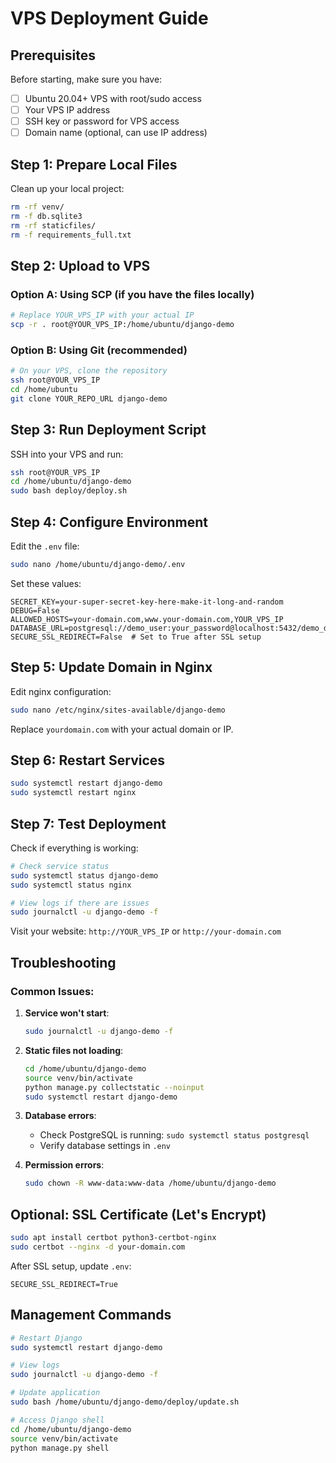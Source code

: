 # VPS Deployment Guide

## Prerequisites

Before starting, make sure you have:
- [ ] Ubuntu 20.04+ VPS with root/sudo access
- [ ] Your VPS IP address
- [ ] SSH key or password for VPS access
- [ ] Domain name (optional, can use IP address)

## Step 1: Prepare Local Files

Clean up your local project:
```bash
rm -rf venv/
rm -f db.sqlite3
rm -rf staticfiles/
rm -f requirements_full.txt
```

## Step 2: Upload to VPS

### Option A: Using SCP (if you have the files locally)
```bash
# Replace YOUR_VPS_IP with your actual IP
scp -r . root@YOUR_VPS_IP:/home/ubuntu/django-demo
```

### Option B: Using Git (recommended)
```bash
# On your VPS, clone the repository
ssh root@YOUR_VPS_IP
cd /home/ubuntu
git clone YOUR_REPO_URL django-demo
```

## Step 3: Run Deployment Script

SSH into your VPS and run:
```bash
ssh root@YOUR_VPS_IP
cd /home/ubuntu/django-demo
sudo bash deploy/deploy.sh
```

## Step 4: Configure Environment

Edit the `.env` file:
```bash
sudo nano /home/ubuntu/django-demo/.env
```

Set these values:
```env
SECRET_KEY=your-super-secret-key-here-make-it-long-and-random
DEBUG=False
ALLOWED_HOSTS=your-domain.com,www.your-domain.com,YOUR_VPS_IP
DATABASE_URL=postgresql://demo_user:your_password@localhost:5432/demo_db
SECURE_SSL_REDIRECT=False  # Set to True after SSL setup
```

## Step 5: Update Domain in Nginx

Edit nginx configuration:
```bash
sudo nano /etc/nginx/sites-available/django-demo
```

Replace `yourdomain.com` with your actual domain or IP.

## Step 6: Restart Services

```bash
sudo systemctl restart django-demo
sudo systemctl restart nginx
```

## Step 7: Test Deployment

Check if everything is working:
```bash
# Check service status
sudo systemctl status django-demo
sudo systemctl status nginx

# View logs if there are issues
sudo journalctl -u django-demo -f
```

Visit your website: `http://YOUR_VPS_IP` or `http://your-domain.com`

## Troubleshooting

### Common Issues:

1. **Service won't start**:
   ```bash
   sudo journalctl -u django-demo -f
   ```

2. **Static files not loading**:
   ```bash
   cd /home/ubuntu/django-demo
   source venv/bin/activate
   python manage.py collectstatic --noinput
   sudo systemctl restart django-demo
   ```

3. **Database errors**:
   - Check PostgreSQL is running: `sudo systemctl status postgresql`
   - Verify database settings in `.env`

4. **Permission errors**:
   ```bash
   sudo chown -R www-data:www-data /home/ubuntu/django-demo
   ```

## Optional: SSL Certificate (Let's Encrypt)

```bash
sudo apt install certbot python3-certbot-nginx
sudo certbot --nginx -d your-domain.com
```

After SSL setup, update `.env`:
```env
SECURE_SSL_REDIRECT=True
```

## Management Commands

```bash
# Restart Django
sudo systemctl restart django-demo

# View logs
sudo journalctl -u django-demo -f

# Update application
sudo bash /home/ubuntu/django-demo/deploy/update.sh

# Access Django shell
cd /home/ubuntu/django-demo
source venv/bin/activate
python manage.py shell
```